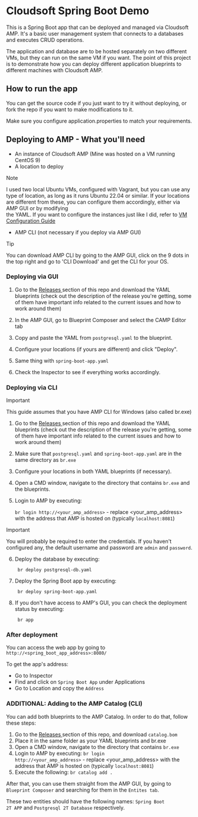 # Cloudsoft Spring Boot Demo
This is a Spring Boot app that can be deployed and managed via Cloudsoft AMP. It's a basic user management system that connects to a databases and executes CRUD operations. 

The application and database are to be hosted separately on two different VMs, but they can run on the same VM if you want. The point of this project is to demonstrate how you can deploy different application blueprints to different machines with Cloudsoft AMP.

## How to run the app
You can get the source code if you just want to try it without deploying, or fork the repo if you want to make modifications to it.

Make sure you configure application.properties to match your requirements.

## Deploying to AMP - What you'll need
- An instance of Cloudsoft AMP (Mine was hosted on a VM running CentOS 9)
- A location to deploy

> [!NOTE]
>I used two local Ubuntu VMs, configured with Vagrant, but you can use any type of location, as long as it runs Ubuntu 22.04 or similar. If your locations are different from these, you can configure them accordingly, either via AMP GUI or by modifying      
 the YAML. If you want to configure the instances just like I did, refer to <a href="https://github.com/GeorgeErimia/cloudsoft-spring-boot-demo/blob/main/Configure%20VMs.md">VM Configuration Guide</a>

- AMP CLI \(not necessary if you deploy via AMP GUI\)

> [!TIP]
> You can download AMP CLI by going to the AMP GUI, click on the 9 dots in the top right and go to 'CLI Download' and get the CLI for your OS.

### Deploying via GUI

1. Go to the <a href="https://github.com/GeorgeErimia/cloudsoft-spring-boot-demo/releases/"> Releases </a> section of this repo and download the YAML blueprints (check out the description of the release you're getting, some of them have important info related to the current issues and how to work around them)

2. In the AMP GUI, go to Blueprint Composer and select the CAMP Editor tab

3. Copy and paste the YAML from <code>postgresql.yaml</code> to the blueprint.

4. Configure your locations (if yours are different) and click "Deploy".

5. Same thing with <code>spring-boot-app.yaml</code>

6. Check the Inspector to see if everything works accordingly. 

### Deploying via CLI 

> [!IMPORTANT]
> This guide assumes that you have AMP CLI for Windows \(also called br.exe\)

1. Go to the <a href="https://github.com/GeorgeErimia/cloudsoft-spring-boot-demo/releases/"> Releases </a> section of this repo and download the YAML blueprints (check out the description of the release you're getting, some of them have important info related to the current issues and how to work around them)
   
2. Make sure that <code>postgresql.yaml</code> and <code>spring-boot-app.yaml</code> are in the same directory as <code>br.exe</code>

3. Configure your locations in both YAML blueprints (if necessary).

4. Open a CMD window, navigate to the directory that contains <code>br.exe</code> and the blueprints.

5. Login to AMP by executing:

    <code>br login http://\<your_amp_address\></code> - replace \<your_amp_address\> with the address that AMP is hosted on \(typically <code>localhost:8081</code>)

> [!IMPORTANT]
> You will probably be required to enter the credentials. If you haven't configured any, the default username and password are <code>admin</code> and <code>password</code>.

6. Deploy the database by executing:

    <code> br deploy postgresql-db.yaml </code>

7. Deploy the Spring Boot app by executing:

    <code> br deploy spring-boot-app.yaml </code>

8. If you don't have access to AMP's GUI, you can check the deployment status by executing:

    <code> br app </code>

### After deployment

You can access the web app by going to <code>http://<spring_boot_app_address>:8080/</code>

To get the app's address:
- Go to Inspector
- Find and click on <code>Spring Boot App</code> under Applications
- Go to Location and copy the <code>Address</code>

### ADDITIONAL: Adding to the AMP Catalog (CLI)

You can add both blueprints to the AMP Catalog. In order to do that, follow these steps: 

1. Go to the <a href="https://github.com/GeorgeErimia/cloudsoft-spring-boot-demo/releases/"> Releases </a> section of this repo, and download <code>catalog.bom</code>
2. Place it in the same folder as your YAML blueprints and br.exe
3. Open a CMD window, navigate to the directory that contains <code>br.exe</code>
4. Login to AMP by executing: <code>br login http://\<your_amp_address\></code> - replace \<your_amp_address\> with the address that AMP is hosted on \(typically <code>localhost:8081</code>)
5. Execute the following: <code>br catalog add .</code>

After that, you can use them straight from the AMP GUI, by going to <code>Blueprint Composer</code> and searching for them in the <code>Entites tab</code>.

These two entities should have the following names: <code>Spring Boot 2T APP</code> and <code>Postgresql 2T Database</code> respectively.






